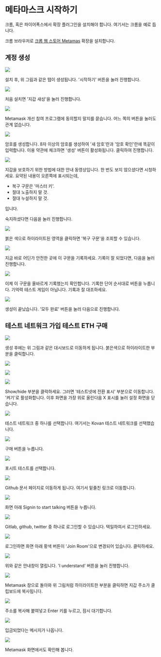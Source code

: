 # 메타마스크 시작하기

크롬, 혹은 파이어폭스에서 확장 플러그인을 설치해야 합니다.
여기서는 크롬을 예로 듭니다.

크롬 브라우저로 [크롭 웹 스토어 Metamas](https://chrome.google.com/webstore/detail/metamask/nkbihfbeogaeaoehlefnkodbefgpgknn) 확장을 설치합니다.

## 계정 생성

![](./img/metamask-01.png)

설치 후, 위 그림과 같은 탭이 생성됩니다. '시작하기' 버튼을 눌러 진행합니다.

![](./img/metamask-02.png)

처음 설치면 '지갑 새성'을 눌러 진행합니다.

![](./img/metamask-03.png)

Metamask 개선 참여 프로그램에 동의할지 말지를 묻습니다. 어느 쪽의 버튼을 눌러도 관계 없습니다.

![](./img/metamask-04.png)

암호를 생성합니다. 8자 이상의 암호를 생성하여 '새 암호'란과 '암호 확인'란에 똑같이 입력합니다.
이용 약관에 체크하면 '생성' 버튼이 활성화됩니다. 클릭하여 진행합니다.

![](./img/metamask-05.png)

지갑을 보호하기 위한 방법에 대한 안내 동영상입니다. 한 번도 보지 않으셨다면 시청하세요.
요약된 내용이 오른쪽에 표시되는데,

* 복구 구문은 '마스터 키'.
* 절대 노출하지 말 것.
* 절대 누설하지 말 것.

입니다.

숙지하셨다면 다음을 눌러 진행합니다.

![](./img/metamask-06.png)

붉은 색으로 하이라이트된 영역을 클릭하면 '복구 구문'을 조회할 수 있습니다.

![](./img/metamask-07.png)

지금 바로 어딘가 안전한 곳에 이 구문을 기록하세요. 기록이 잘 되었다면, 다음을 눌러 진행합니다.

![](./img/metamask-08.png)

이제 이 구문을 올바르게 기록했는지 확인합니다. 기록한 단어 순서대로 버튼을 누릅니다.
기억력 테스트 게임이 아닙니다. 기록과 잘 대조하세요.

![](./img/metamask-09.png)

생성이 끝났습니다. '모두 완료' 버튼을 눌러 다음으로 진행합니다.


## 테스트 네트워크 가입  테스트 ETH 구매

![](./img/metamask-10.png)

생성 후에는 위 그림과 같은 대시보드로 이동하게 됩니다. 붉은색으로 하이라이트한 부분을 클릭합니다.

![](./img/metamask-11.png)

![](./img/metamask-12.png)

![](./img/metamask-13.png)

Show/hide 부분을 클락하세요. 그러면 '테스트넷에 전환 표시' 부분으로 이동합니다. '켜기'로 활성화합니다.
이후 화면을 가장 위로 올린다음 X 표시를 눌러 설정 화면을 닫습니다.

![](./img/metamask-14.png)

테스트 네트워크 중 하나를 선택합니다. 여기서는 Kovan 테스트 네트워크를 선택했습니다.

![](./img/metamask-15.png)

구매 버튼을 누릅니다.

![](./img/metamask-16.png)

포시트 테스트를 선택합니다.

![](./img/metamask-17.png)

Github 문서 페이지로 이동하게 됩니다. 여기서 밑줄친 링크로 이동합니다.

![](./img/metamask-18.png)

화면 아래 Signin to start talking 버튼을 누릅니다.

![](./img/metamask-19.png)

Gitlab, github, twitter 중 하나로 로그인할 수 있습니다. 택일하여서 로그인하세요.

![](./img/metamask-20.png)

로그인하면 화면 아래 황색 버튼이 'Join Room'으로 변경되어 있습니다. 클릭하세요.

![](./img/metamask-21.png)

위와 같은 안내창이 열립니다. 'I understand' 버튼을 눌러 진행합니다.

![](./img/metamask-22.png)

Metamask 창으로 돌아와 위 그림처럼 하이라이트한 부분을 클릭하면 지갑 주소가 클립보드에 복사됩니다.

![](./img/metamask-23.png)

주소를 복사해 붙여넣고 Enter 키를 누르고, 잠시 대기합니다.

![](./img/metamask-24.png)

입금되었다는 메시지가 나옵니다.

![](./img/metamask-25.png)

Metamask 화면에서도 확인해 봅니다.
